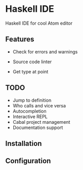 # Haskell IDE

Haskell IDE for cool Atom editor

## Features

* Check for errors and warnings

* Source code linter

* Get type at point

## TODO

* Jump to definition
* Who calls and vice versa
* Autocompletion
* Interactive REPL
* Cabal project management
* Documentation support

## Installation

## Configuration
